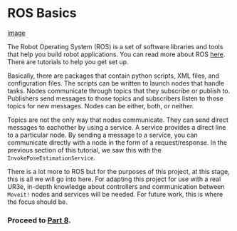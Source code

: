 # ROS Basics

[image](Images/5034b398c8a7c424fbac9da50dbbef7824740d41.png)

The Robot Operating System (ROS) is a set of software libraries and tools that help you build robot applications. You can read more about ROS [here](http://https://www.ros.org/).  There are tutorials to help you get set up.

Basically, there are packages that contain python scripts, XML files, and configuration files. The scripts can be written to launch nodes that handle tasks.  Nodes communicate through topics that they subscribe or publish to. Publishers send messages to those topics and subscribers listen to those topics for new messages. Nodes can be either, both, or neither.

Topics are not the only way that nodes communicate. They can send direct messages to eachother by using a service. A service provides a direct line to a particular node.  By sending a message to a service, you can communicate directly with a node in the form of a request/response.  In the previous section of this tutorial, we saw this with the `InvokePoseEstimationService`.

There is a lot more to ROS but for the purposes of this project, at this stage, this is all we will go into here. For adapting this project for use with a real UR3e, in-depth knowledge about controllers and communication between `Moveit!` nodes and services will be needed. For future work, this is where the focus should be.

### Proceed to [Part 8](8_ur3moveit.md.md).
